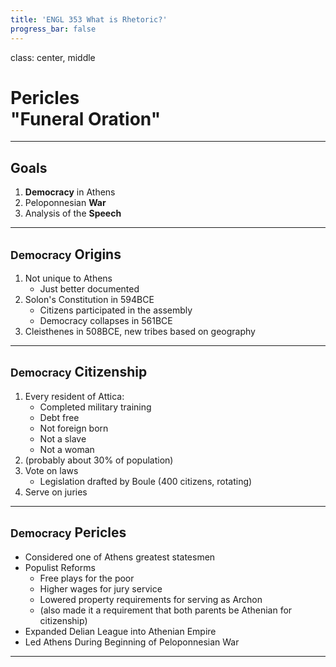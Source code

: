 ```yaml
---
title: 'ENGL 353 What is Rhetoric?'
progress_bar: false
---
```

class: center, middle
# Pericles <br> "Funeral Oration"
---
## Goals

1. **Democracy** in Athens
1. Peloponnesian **War**
1. Analysis of the **Speech**
---
## <small>Democracy</small> Origins

1. Not unique to Athens
	* Just better documented
1. Solon's Constitution in 594BCE
	* Citizens participated in the assembly
	* Democracy collapses in 561BCE
1. Cleisthenes in 508BCE, new tribes based on geography
---
## <small>Democracy</small> Citizenship

1. Every resident of Attica:
	* Completed military training
	* Debt free
	* Not foreign born
	* Not a slave
	* Not a woman
1. (probably about 30% of population)
1. Vote on laws
	* Legislation drafted by Boule (400 citizens, rotating)
1. Serve on juries
---
## <small>Democracy</small> Pericles

* Considered one of Athens greatest statesmen
* Populist Reforms
	* Free plays for the poor
	* Higher wages for jury service
	* Lowered property requirements for serving as Archon
	* (also made it a requirement that both parents be Athenian for citizenship)
* Expanded Delian League into Athenian Empire
* Led Athens During Beginning of Peloponnesian War
---
